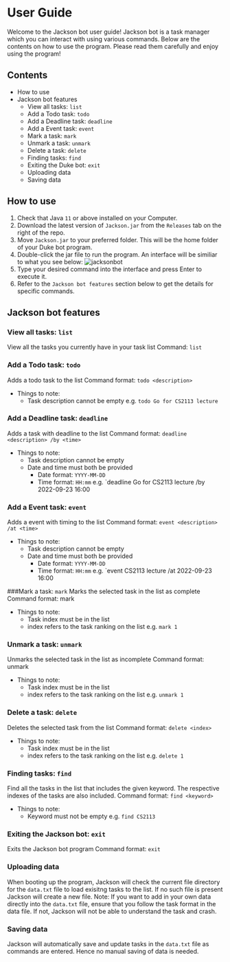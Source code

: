 # User Guide

Welcome to the Jackson bot user guide! Jackson bot is a task manager which you can interact with using various commands. Below are the contents on how to use the program. Please read them carefully and enjoy using the program!

## Contents
- How to use
- Jackson bot features
   - View all tasks: `list`
   - Add a Todo task: `todo`
   - Add a Deadline task: `deadline`
   - Add a Event task: `event`
   - Mark a task: `mark`
   - Unmark a task: `unmark`
   - Delete a task: `delete`
   - Finding tasks: `find`
   - Exiting the Duke bot: `exit`
   - Uploading data
   - Saving data
   
## How to use
1. Check that Java `11` or above installed on your Computer.
2. Download the latest version of `Jackson.jar` from the `Releases` tab on the right of the repo.
3. Move `Jackson.jar` to your preferred folder. This will be the home folder of your Duke bot program.
4. Double-click the jar file to run the program. An interface will be similiar to what you see below:
![jacksonbot](https://user-images.githubusercontent.com/47519031/191457307-6973f457-a625-460a-b7b6-816350eee72b.png)
5. Type your desired command into the interface and press Enter to execute it. 
6. Refer to the `Jackson bot features` section below to get the details for specific commands.

## Jackson bot features

### View all tasks: `list`
View all the tasks you currently have in your task list
Command: `list` 

### Add a Todo task: `todo`
Adds a todo task to the list
Command format: `todo <description>`
- Things to note:
   - Task description cannot be empty
e.g. `todo Go for CS2113 lecture`
   
### Add a Deadline task: `deadline`
Adds a task with deadline to the list
Command format: `deadline <description> /by <time>`
- Things to note:
   - Task description cannot be empty
   - Date and time must both be provided
      - Date format: `YYYY-MM-DD`
      - Time format: `HH:mm`
e.g. `deadline Go for CS2113 lecture /by 2022-09-23 16:00

### Add a Event task: `event`
Adds a event with timing to the list
Command format: `event <description> /at <time>`
- Things to note:
   - Task description cannot be empty
   - Date and time must both be provided
      - Date format: `YYYY-MM-DD`
      - Time format: `HH:mm`
e.g. `event CS2113 lecture /at 2022-09-23 16:00
      
###Mark a task: `mark`
Marks the selected task in the list as complete
Command format: mark <index>
- Things to note:
   - Task index must be in the list 
   - index refers to the task ranking on the list
e.g. `mark 1`

### Unmark a task: `unmark`
Unmarks the selected task in the list as incomplete
Command format: unmark <index>
- Things to note:
   - Task index must be in the list 
   - index refers to the task ranking on the list
e.g. `unmark 1`

### Delete a task: `delete`
Deletes the selected task from the list
Command format: `delete <index>`
- Things to note:
   - Task index must be in the list 
   - index refers to the task ranking on the list
e.g. `delete 1`

### Finding tasks: `find`
Find all the tasks in the list that includes the given keyword. The respective indexes of the tasks are also included.
Command format: `find <keyword>`
- Things to note:
   - Keyword must not be empty
e.g. `find CS2113`

### Exiting the Jackson bot: `exit`
Exits the Jackson bot program
Command format: `exit`

### Uploading data
When booting up the program, Jackson will check the current file directory for the `data.txt` file to load exisitng tasks to the list. If no such file is present Jackson will create a new file.
Note: If you want to add in your own data directly into the `data.txt` file, ensure that you follow the task format in the data file. If not, Jackson will not be able to understand the task and crash.

### Saving data
Jackson will automatically save and update tasks in the `data.txt` file as commands are entered. Hence no manual saving of data is needed. 
